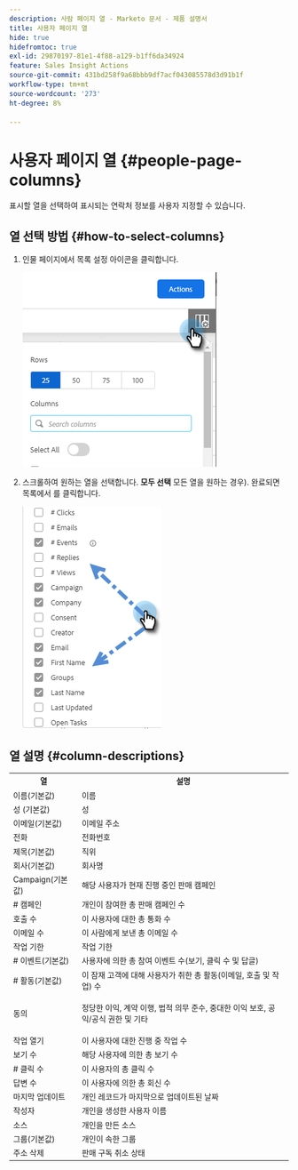 ```yaml
---
description: 사람 페이지 열 - Marketo 문서 - 제품 설명서
title: 사용자 페이지 열
hide: true
hidefromtoc: true
exl-id: 29870197-81e1-4f88-a129-b1ff6da34924
feature: Sales Insight Actions
source-git-commit: 431bd258f9a68bbb9df7acf043085578d3d91b1f
workflow-type: tm+mt
source-wordcount: '273'
ht-degree: 8%

---
```


# 사용자 페이지 열 {#people-page-columns}

표시할 열을 선택하여 표시되는 연락처 정보를 사용자 지정할 수 있습니다.

## 열 선택 방법 {#how-to-select-columns}

1. 인물 페이지에서 목록 설정 아이콘을 클릭합니다.

   ![](assets/people-page-columns-1.png)

1. 스크롤하여 원하는 열을 선택합니다. **모두 선택** 모든 열을 원하는 경우). 완료되면 목록에서 를 클릭합니다.

   ![](assets/people-page-columns-2.png)

## 열 설명 {#column-descriptions}

<table> 
 <colgroup> 
  <col> 
  <col> 
 </colgroup> 
 <tbody> 
  <tr> 
   <th>열</th> 
   <th>설명</th> 
  </tr> 
  <tr> 
   <td>이름(기본값)</td> 
   <td>이름</td> 
  </tr> 
  <tr> 
   <td>성 (기본값)</td> 
   <td>성</td> 
  </tr> 
  <tr> 
   <td colspan="1">이메일(기본값)</td> 
   <td colspan="1">이메일 주소</td> 
  </tr> 
  <tr> 
   <td colspan="1">전화</td> 
   <td colspan="1">전화번호</td> 
  </tr> 
  <tr> 
   <td colspan="1">제목(기본값)</td> 
   <td colspan="1">직위</td> 
  </tr> 
  <tr> 
   <td>회사(기본값)</td> 
   <td>회사명</td> 
  </tr> 
  <tr> 
   <td>Campaign(기본값)</td> 
   <td>해당 사용자가 현재 진행 중인 판매 캠페인</td> 
  </tr> 
  <tr> 
   <td># 캠페인</td> 
   <td>개인이 참여한 총 판매 캠페인 수</td> 
  </tr> 
  <tr> 
   <td>호출 수</td> 
   <td>이 사용자에 대한 총 통화 수</td> 
  </tr> 
  <tr> 
   <td>이메일 수</td> 
   <td>이 사람에게 보낸 총 이메일 수</td> 
  </tr> 
  <tr> 
   <td>작업 기한</td> 
   <td>작업 기한</td> 
  </tr> 
  <tr> 
   <td># 이벤트(기본값)</td> 
   <td>사용자에 의한 총 참여 이벤트 수(보기, 클릭 수 및 답글)</td> 
  </tr> 
  <tr> 
   <td># 활동(기본값)</td> 
   <td>이 잠재 고객에 대해 사용자가 취한 총 활동(이메일, 호출 및 작업) 수</td> 
  </tr> 
  <tr> 
   <td>동의</td> 
   <td><p>정당한 이익, 계약 이행, 법적 의무 준수, 중대한 이익 보호, 공익/공식 권한 및 기타</p></td> 
  </tr> 
  <tr> 
   <td>작업 열기</td> 
   <td>이 사용자에 대한 진행 중 작업 수</td> 
  </tr> 
  <tr> 
   <td>보기 수</td> 
   <td>해당 사용자에 의한 총 보기 수</td> 
  </tr> 
  <tr> 
   <td># 클릭 수</td> 
   <td>이 사용자의 총 클릭 수</td> 
  </tr> 
  <tr> 
   <td>답변 수</td> 
   <td>이 사용자에 의한 총 회신 수</td> 
  </tr> 
  <tr> 
   <td>마지막 업데이트</td> 
   <td>개인 레코드가 마지막으로 업데이트된 날짜</td> 
  </tr> 
  <tr> 
   <td>작성자</td> 
   <td>개인을 생성한 사용자 이름</td> 
  </tr> 
  <tr> 
   <td>소스</td> 
   <td>개인을 만든 소스</td> 
  </tr> 
  <tr> 
   <td>그룹(기본값)</td> 
   <td>개인이 속한 그룹</td> 
  </tr> 
  <tr> 
   <td colspan="1">주소 삭제</td> 
   <td colspan="1">판매 구독 취소 상태</td> 
  </tr> 
 </tbody> 
</table>
